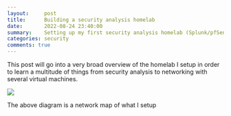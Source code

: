```yaml
---
layout:     post
title:      Building a security analysis homelab
date:       2022-08-24 23:40:00
summary:    Setting up my first security analysis homelab (Splunk/pfSense)
categories: security
comments: true
---
```


This post will go into a very broad overview of the homelab I setup in order to learn a multitude of things from security analysis to networking with several virtual machines.

![](https://www.bgigurtsis.com/pictures/posts/homelab/NetworkMap.png)  

The above diagram is a network map of what I setup

